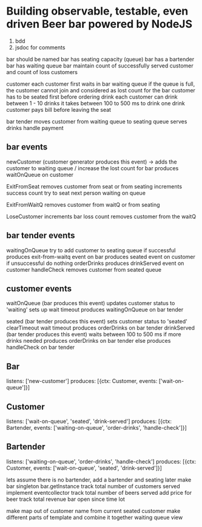 # Building observable, testable, even driven Beer bar powered by NodeJS

1. bdd
2. jsdoc for comments

bar should be named
bar has seating capacity (queue)
bar has a bartender
bar has waiting queue
bar maintain count of successfully served customer and count of loss customers

customer
each customer first waits in bar waiting queue
  if the queue is full, the customer cannot join and considered as lost count for the bar
customer has to be seated first before ordering drink
each customer can drink between 1 - 10 drinks
it takes between 100 to 500 ms to drink one drink
customer pays bill before leaving the seat

bar tender
moves customer from waiting queue to seating queue
serves drinks
handle payment

bar events
----------
newCustomer (customer generator produces this event) -> 
  adds the customer to waiting queue / increase the lost count for bar
  produces waitOnQueue on customer

ExitFromSeat
  removes customer from seat or from seating
  increments success count
  try to seat next person waiting on queue

ExitFromWaitQ
  removes customer from waitQ or from seating

LoseCustomer
  increments bar loss count 
  removes customer from the waitQ

bar tender events
-----------------
  waitingOnQueue
    try to add customer to seating queue
    if successful
      produces exit-from-waitq event on bar
      produces seated event on customer
    if unsuccessful
      do nothing
  orderDrinks
    produces drinkServed event on customer
  handleCheck
    removes customer from seated queue

customer events
---------------
waitOnQueue (bar produces this event)
  updates customer status to 'waiting'
  sets up wait timeout
  produces waitingOnQueue on bar tender

seated (bar tender produces this event)
  sets customer status to 'seated' 
  clearTimeout wait timeout
  produces orderDrinks on bar tender
drinkServed (bar tender produces this event)
  waits between 100 to 500 ms
  if more drinks needed
    produces orderDrinks on bar tender
  else
    produces handleCheck on bar tender



Bar
-------
listens: ['new-customer']
produces: [{ctx: Customer, events: ['wait-on-queue']}]

Customer
--------
listens: ['wait-on-queue', 'seated', 'drink-served']
produces: [{ctx: Bartender, events: ['waiting-on-queue', 'order-drinks', 'handle-check']}]

Bartender
---------
listens: ['waiting-on-queue', 'order-drinks', 'handle-check']
produces: [{ctx: Customer, events: ['wait-on-queue', 'seated', 'drink-served']}]

lets assume there is no bartender, add a bartender and seating later
make bar singleton bar.getInstance
track total number of customers served
implement eventcollector 
track total number of beers served
add price for beer
track total revenue
bar open since time lot

make map out of customer name from current seated customer
make different parts of template and combine it together
waiting queue view
